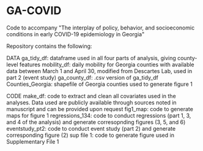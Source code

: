 # GA-COVID
Code to accompany "The interplay of policy, behavior, and socioeconomic conditions in early COVID-19 epidemiology in Georgia"

Repository contains the following:

DATA
ga_tidy_df:  dataframe used in all four parts of analysis, giving county-level features
mobility_df: daily mobility for Georgia counties with available data between March 1 and April 30, modified from Descartes Lab, used in part 2 (event study)
ga_county_df: .csv version of ga_tidy_df
Counties_Georgia: shapefile of Georgia counties used to generate figure 1

CODE
make_df: code to extract and clean all covariates used in the analyses. Data used are publicly available through sources noted in manuscript and can be provided upon request
fig1_map: code to generate maps for figure 1
regressions_134: code to conduct regressions (part 1, 3, and 4 of the analysis) and generate corresopnding figures (3, 5, and 6)
eventstudy_pt2: code to conduct event study (part 2) and generate corresponding figure (2)
sup file 1: code to generate figure used in Supplementary File 1

